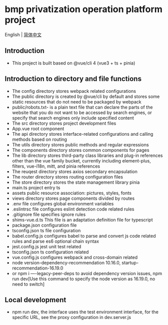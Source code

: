 # bmp privatization operation platform project

English | [简体中文](README.zh-CN.md) 

## Introduction
* This project is built based on @vue/cli 4 (vue3 + ts + pinia)

## Introduction to directory and file functions
* The config directory stores webpack related configurations
* The public directory is created by @vue/cli by default and stores some static resources that do not need to be packaged by webpack
* public/robots.txt- is a plain text file that can declare the parts of the website that you do not want to be accessed by search engines, or specify that search engines only include specified content
* The src directory stores project development files
* App.vue root component
* The api directory stores interface-related configurations and calling methods based on routing
* The utils directory stores public methods and regular expressions
* The components directory stores common components for pages
* The lib directory stores third-party class libraries and plug-in references other than the vue family bucket, currently including element-plus, filters, vue-i18n, mitt, and pinia references
* The reuqest directory stores axios secondary encapsulation
* The router directory stores routing configuration files
* The store directory stores the state management library pinia
* main.ts project entry ts
* assets public resource association: pictures, styles, fonts
* views directory stores page components divided by routes
* .env file configures global environment variables
* .eslintrsc file configures eslint detection code related rules
* .gitignore file specifies ignore rules
* shims-vue.d.ts This file is an adaptation definition file for typescript
* package.json configuration file
* tsconfig.json ts file configuration
* babel.config.js configures babel to parse and convert js code related rules and parse es6 optional chain syntax
* jest.config.js jest unit test related
* tsconfig.json ts configuration related
* vue.config.js configures webpack and cross-domain related
* node version-dependency-recommendation 10.16.0, startup-recommendation-16.19.0
* or npm i —-legacy-peer-deps to avoid dependency version issues, npm run dev[Use this command to specify the node version as 16.19.0, no need to switch]

## Local development
* npm run dev, the interface uses the test environment interface, for the specific URL, see the proxy configuration in dev.server.js